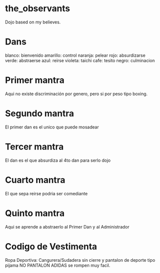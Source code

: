 # the_observants
Dojo based on my believes.

# Dans
blanco: bienvenido
amarillo: control
naranja: pelear
rojo: absurdizarse
verde: abstraerse
azul: reirse
violeta: taichi
cafe: tesito
negro: culminacion

# Primer mantra
Aqui no existe discriminación por genero, pero si por peso tipo boxing.

# Segundo mantra
El primer dan es el unico que puede mosadear

# Tercer mantra
El dan es el que absurdiza al 4to dan para serlo dojo

# Cuarto mantra
El que sepa reirse podria ser comediante

# Quinto mantra
Aqui se aprende a abstraerlo al Primer Dan y al Administrador

# Codigo de Vestimenta
Ropa Deportiva: Cangurera/Sudadera sin cierre y pantalon de deporte tipo pijama NO PANTALON ADIDAS se rompen muy facil.



